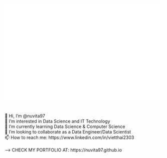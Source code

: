 <a href="#" target="_blank">
  <img src="svg/nuvita.svg" width="1200" alt="nuvita-readme" />
</a>

<p> <br>
👋 Hi, I’m @nuvita97 <br>
👀 I’m interested in Data Science and IT Technology <br>
🌱 I’m currently learning Data Science & Computer Science <br>
💞️ I’m looking to collaborate as a Data Engineer/Data Scientist <br>
📫 How to reach me: https://www.linkedin.com/in/vietthai2303 <br> 
<br>
--> CHECK MY PORTFOLIO AT: https://nuvita97.github.io <br>
</p>
